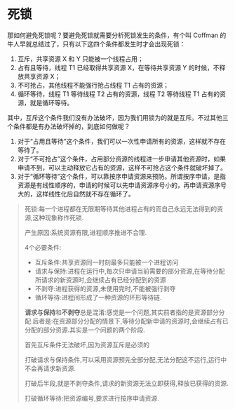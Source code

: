 # 死锁

<p data-pid="HUwq5tDy">那如何避免死锁呢？要避免死锁就需要分析死锁发生的条件，有个叫 Coffman 的牛人早就总结过了，只有以下这四个条件都发生时才会出现死锁：</p>

<ol><li data-pid="Unc3nNX0">互斥，共享资源 X 和 Y 只能被一个线程占用；</li><li data-pid="_P6KeWaC">占有且等待，线程 T1 已经取得共享资源 X，在等待共享资源 Y 的时候，不释放共享资源 X；</li><li data-pid="kydS9qRW">不可抢占，其他线程不能强行抢占线程 T1 占有的资源；</li><li data-pid="O9PpndBI">循环等待，线程 T1 等待线程 T2 占有的资源，线程 T2 等待线程 T1 占有的资源，就是循环等待。</li></ol>

<p data-pid="FhVFz3ML">其中，互斥这个条件我们没有办法破坏，因为我们用锁为的就是互斥。不过其他三个条件都是有办法破坏掉的，到底如何做呢？</p>

<ol><li data-pid="DTIhxKYi">对于“占用且等待”这个条件，我们可以一次性申请所有的资源，这样就不存在等待了。</li><li data-pid="5h4Uekjt">对于“不可抢占”这个条件，占用部分资源的线程进一步申请其他资源时，如果申请不到，可以主动释放它占有的资源，这样不可抢占这个条件就破坏掉了。</li><li data-pid="j7m-6GbM">对于“循环等待”这个条件，可以靠按序申请资源来预防。所谓按序申请，是指资源是有线性顺序的，申请的时候可以先申请资源序号小的，再申请资源序号大的，这样线性化后自然就不存在循环了。</li></ol>

> 死锁:每一个进程都在无限期等待其他进程占有的而自己永远无法得到的资源,这种现象称作死锁.
>
> 产生原因:系统资源有限,进程顺序推进不合理.
>
> 4个必要条件:
>
> + 互斥条件:共享资源同一时刻最多只能被一个进程访问
> + 请求与保持:进程在运行中,每次只申请当前需要的部分资源,在等待分配所请求的新资源时,会继续占有已经分配到的资源
> + 不剥夺:进程获得的资源,未使用完时,不能被强行剥夺
> + 循环等待:进程间形成了一种资源的环形等待链.
>
> **请求与保持**和**不剥夺**总是混淆:感觉是一个问题,其实前者指的是资源部分分配.后者是:在资源部分分配的情景下,等待分配新申请的资源时,会继续占有已分配的部分资源.其实是一个问题的两个阶段.
>
> 首先互斥条件无法破坏,因为资源互斥是必须的
>
> 打破请求与保持条件,可以采用资源预先全部分配,无法分配这不运行,运行中不会再请求新资源.
>
> 打破后半段,就是不剥夺条件,请求的新资源无法立即获得,释放已获得的资源.
>
> 打破循环等待:把资源编号,要求进行按序申请资源.
